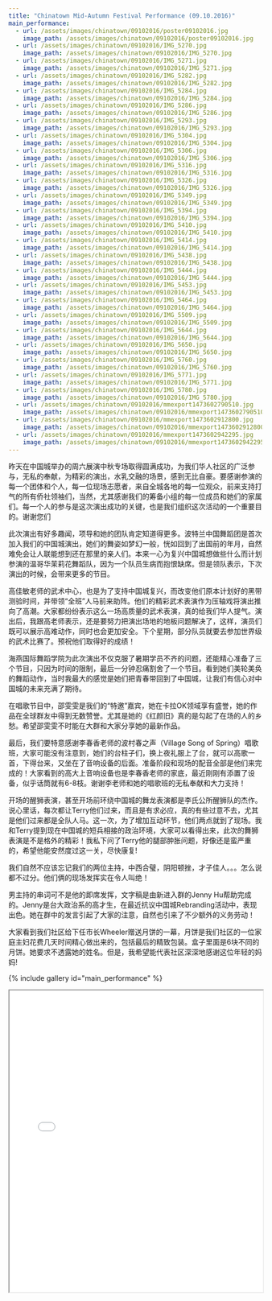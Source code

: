 ```yaml
---
title: "Chinatown Mid-Autumn Festival Performance (09.10.2016)"
main_performance:
  - url: /assets/images/chinatown/09102016/poster09102016.jpg
    image_path: /assets/images/chinatown/09102016/poster09102016.jpg  
  - url: /assets/images/chinatown/09102016/IMG_5270.jpg
    image_path: /assets/images/chinatown/09102016/IMG_5270.jpg
  - url: /assets/images/chinatown/09102016/IMG_5271.jpg
    image_path: /assets/images/chinatown/09102016/IMG_5271.jpg
  - url: /assets/images/chinatown/09102016/IMG_5282.jpg
    image_path: /assets/images/chinatown/09102016/IMG_5282.jpg
  - url: /assets/images/chinatown/09102016/IMG_5284.jpg
    image_path: /assets/images/chinatown/09102016/IMG_5284.jpg
  - url: /assets/images/chinatown/09102016/IMG_5286.jpg
    image_path: /assets/images/chinatown/09102016/IMG_5286.jpg
  - url: /assets/images/chinatown/09102016/IMG_5293.jpg
    image_path: /assets/images/chinatown/09102016/IMG_5293.jpg
  - url: /assets/images/chinatown/09102016/IMG_5304.jpg
    image_path: /assets/images/chinatown/09102016/IMG_5304.jpg
  - url: /assets/images/chinatown/09102016/IMG_5306.jpg
    image_path: /assets/images/chinatown/09102016/IMG_5306.jpg
  - url: /assets/images/chinatown/09102016/IMG_5316.jpg
    image_path: /assets/images/chinatown/09102016/IMG_5316.jpg
  - url: /assets/images/chinatown/09102016/IMG_5326.jpg
    image_path: /assets/images/chinatown/09102016/IMG_5326.jpg
  - url: /assets/images/chinatown/09102016/IMG_5349.jpg
    image_path: /assets/images/chinatown/09102016/IMG_5349.jpg  
  - url: /assets/images/chinatown/09102016/IMG_5394.jpg
    image_path: /assets/images/chinatown/09102016/IMG_5394.jpg
  - url: /assets/images/chinatown/09102016/IMG_5410.jpg
    image_path: /assets/images/chinatown/09102016/IMG_5410.jpg
  - url: /assets/images/chinatown/09102016/IMG_5414.jpg
    image_path: /assets/images/chinatown/09102016/IMG_5414.jpg
  - url: /assets/images/chinatown/09102016/IMG_5438.jpg
    image_path: /assets/images/chinatown/09102016/IMG_5438.jpg
  - url: /assets/images/chinatown/09102016/IMG_5444.jpg
    image_path: /assets/images/chinatown/09102016/IMG_5444.jpg
  - url: /assets/images/chinatown/09102016/IMG_5453.jpg
    image_path: /assets/images/chinatown/09102016/IMG_5453.jpg
  - url: /assets/images/chinatown/09102016/IMG_5464.jpg
    image_path: /assets/images/chinatown/09102016/IMG_5464.jpg
  - url: /assets/images/chinatown/09102016/IMG_5509.jpg
    image_path: /assets/images/chinatown/09102016/IMG_5509.jpg  
  - url: /assets/images/chinatown/09102016/IMG_5644.jpg
    image_path: /assets/images/chinatown/09102016/IMG_5644.jpg
  - url: /assets/images/chinatown/09102016/IMG_5650.jpg
    image_path: /assets/images/chinatown/09102016/IMG_5650.jpg
  - url: /assets/images/chinatown/09102016/IMG_5760.jpg
    image_path: /assets/images/chinatown/09102016/IMG_5760.jpg
  - url: /assets/images/chinatown/09102016/IMG_5771.jpg
    image_path: /assets/images/chinatown/09102016/IMG_5771.jpg
  - url: /assets/images/chinatown/09102016/IMG_5780.jpg
    image_path: /assets/images/chinatown/09102016/IMG_5780.jpg      
  - url: /assets/images/chinatown/09102016/mmexport1473602790510.jpg
    image_path: /assets/images/chinatown/09102016/mmexport1473602790510.jpg
  - url: /assets/images/chinatown/09102016/mmexport1473602912800.jpg
    image_path: /assets/images/chinatown/09102016/mmexport1473602912800.jpg
  - url: /assets/images/chinatown/09102016/mmexport1473602942295.jpg
    image_path: /assets/images/chinatown/09102016/mmexport1473602942295.jpg
---
```


昨天在中国城举办的周六展演中秋专场取得圆满成功，为我们华人社区的广泛参与，无私的奉献，为精彩的演出，水乳交融的场景，感到无比自豪。要感谢参演的每一个团体和个人，每一位现场志愿者，来自全城各地的每一位观众，前来支持打气的所有侨社领袖们，当然，尤其感谢我们的筹备小组的每一位成员和她们的家属们。每一个人的参与是这次演出成功的关键，也是我们组织这次活动的一个重要目的。谢谢您们

此次演出有好多趣闻，项导和她的团队肯定知道得更多。波特兰中国舞蹈团是首次加入我们的中国城演出，她们的舞姿如梦幻一般，恍如回到了出国前的年月，自然难免会让人联能想到还在那里的亲人们。本来一心为复兴中国城想做些什么而计划参演的温哥华茉莉花舞蹈队，因为一个队员生病而抱恨缺席。但是领队表示，下次演出的时候，会带来更多的节目。

高佳敏老师的武术中心，也是为了支持中国城复兴，而改变他们原本计划好的黑带测验时间，并带领“全班”人马前来助阵。他们的精彩武术表演作为压轴戏将演出推向了高潮。大家都纷纷表示这么一场高质量的武术表演，真的给我们华人提气。演出后，我跟高老师表示，还是要努力把演出场地的地板问题解决了，这样，演员们既可以展示高难动作，同时也会更加安全。下个星期，部分队员就要去参加世界级的武术比赛了。预祝他们取得好的成绩！

海燕国际舞蹈学院为此次演出不仅克服了暑期学员不齐的问题，还能精心准备了三个节目，只因为时间的限制，最后一分钟忍痛割舍了一个节目。看到她们美轮美奂的舞蹈动作，当时我最大的感觉是她们把青春带回到了中国城，让我们有信心对中国城的未来充满了期待。

在唱歌节目中，邵雯雯是我们的“特邀”嘉宾，她在卡拉OK领域享有盛誉，她的作品在全球群友中得到无数赞誉。尤其是她的《红颜旧》真的是勾起了在场的人的乡愁。希望邵雯雯不时能在大群和大家分享她的最新作品。

最后，我们要特意感谢李春香老师的波村春之声（Village Song of Spring）唱歌班，大家可能没有注意到，她们的台柱子们，换上夜礼服上了台，就可以高歌一首，下得台来，又坐在了音响设备的后面。准备阶段和现场的配音全部是他们来完成的！大家看到的高大上音响设备也是李春香老师的家底，最近刚刚有添置了设备，似乎话筒就有6-8枝。谢谢李老师和她的唱歌班的无私奉献和大力支持！

开场的醒狮表演，甚至开场前环绕中国城的舞龙表演都是李氏公所醒狮队的杰作。说心里话，每次都让Terry他们过来，而且是有求必应，真的有些过意不去，尤其是他们过来都是全队人马。这一次，为了增加互动环节，他们两点就到了现场。我和Terry提到现在中国城的短兵相接的政治环境，大家可以看得出来，此次的舞狮表演是不是格外的精彩！我私下问了Terry他的腿部肿胀问题，好像还是蛮严重的，希望他能安然度过这一关，尽快康复!

我们自然不应该忘记我们的两位主持，中西合璧，阴阳顿挫，才子佳人。。。怎么说都不过分。他们俩的现场发挥实在令人叫绝！

男主持的串词可不是他的即席发挥，文字稿是由新进入群的Jenny Hu帮助完成的。Jenny是台大政治系的高才生，在最近抗议中国城Rebranding活动中，表现出色。她在群中的发言引起了大家的注意，自然也引来了不少额外的义务劳动！

大家看到我们社区给下任市长Wheeler赠送月饼的一幕，月饼是我们社区的一位家庭主妇花费几天时间精心做出来的，包括最后的精致包装。盒子里面是6块不同的月饼。她要求不透露她的姓名。但是，我希望能代表社区深深地感谢这位年轻的妈妈!


{% include gallery id="main_performance" %}

<iframe src="{{ site.url }}/assets/pdf/916.pdf" style="width: 100%; height: 600px"></iframe>
